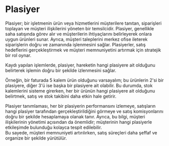 
# Plasiyer

Plasiyer; bir işletmenin ürün veya hizmetlerini müşterilere tanıtan, siparişleri toplayan ve müşteri ilişkilerini yöneten bir temsilcidir. 
Plasiyer, genellikle saha satışında görev alır ve müşterilerin ihtiyaçlarını belirleyerek onlara uygun ürünleri sunar. 
Ayrıca, müşteri taleplerini merkez ofise ileterek siparişlerin doğru ve zamanında işlenmesini sağlar. 
Plasiyerler, satış hedeflerini gerçekleştirmek ve müşteri memnuniyetini artırmak için stratejik bir rol oynar.


Kaydı yapılan işlemlerde, plasiyer, hareketin hangi plasiyere ait olduğunu belirterek işlemin doğru bir şekilde izlenmesini sağlar. 

Örneğin, bir faturada 5 kalem ürün olduğunu varsayalım; bu ürünlerin 2'si bir plasiyere, diğer 3'ü ise başka bir plasiyere ait olabilir. 
Bu durumda, stok kalemlerini sisteme girerken, her bir ürünün hangi plasiyere ait olduğunu belirtmek, satış ve stok takibini daha etkin hale getirir.

Plasiyer tanımlaması, her bir plasiyerin performansını izlemeye, satışların hangi plasiyer tarafından gerçekleştirildiğini görmeye ve satış komisyonlarını doğru bir şekilde hesaplamaya olanak tanır. 
Ayrıca, bu bilgi, müşteri ilişkilerinin yönetimi açısından da önemlidir; müşterinin hangi plasiyerle etkileşimde bulunduğu kolayca tespit edilebilir.  
Bu sayede, müşteri memnuniyeti artırılırken, satış süreçleri daha şeffaf ve organize bir şekilde yürütülür.